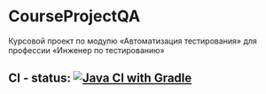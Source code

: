 # CourseProjectQA
Курсовой проект по модулю «Автоматизация тестирования» для профессии «Инженер по тестированию»
## **CI - status:** [![Java CI with Gradle](https://github.com/VisYar/CourseProjectQA/actions/workflows/gradle.yml/badge.svg)](https://github.com/VisYar/CourseProjectQA/actions/workflows/gradle.yml)
